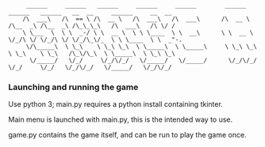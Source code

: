          ______     ______   ______     ______     ______        ______     ______   ______   __  __     ______     __  __    
        /\  ___\   /\  == \ /\  __ \   /\  ___\   /\  ___\      /\  __ \   /\__  _\ /\__  _\ /\_\_\_\   /\  ___\   /\ \/ /    
        \ \___  \  \ \  _-/ \ \  __ \  \ \ \____  \ \  __\      \ \  __ \  \/_/\ \/ \/_/\ \/ \/_/\_\/_  \ \ \____  \ \  _"-.  
         \/\_____\  \ \_\    \ \_\ \_\  \ \_____\  \ \_____\     \ \_\ \_\    \ \_\    \ \_\   /\_\/\_\  \ \_____\  \ \_\ \_\ 
          \/_____/   \/_/     \/_/\/_/   \/_____/   \/_____/      \/_/\/_/     \/_/     \/_/   \/_/\/_/   \/_____/   \/_/\/_/
### Launching and running the game
Use python 3; main.py requires a python install containing tkinter.

Main menu is launched with main.py, this is the intended way to use.

game.py contains the game itself, and can be run to play the game once.
